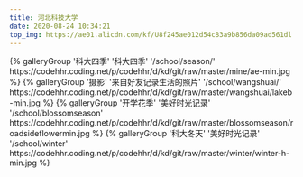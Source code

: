 ```yaml
---
title: 河北科技大学
date: 2020-08-24 10:34:21
top_img: https://ae01.alicdn.com/kf/U8f245ae012d54c83a9b856da09ad561dl.jpg
---
```


<!-- example -->
<!-- {% gallery %}
![](https://i.loli.net/2019/12/25/Fze9jchtnyJXMHN.jpg)
![](https://i.loli.net/2019/12/25/ryLVePaqkYm4TEK.jpg)
![](https://i.loli.net/2019/12/25/gEy5Zc1Ai6VuO4N.jpg)
![](https://i.loli.net/2019/12/25/d6QHbytlSYO4FBG.jpg)
![](https://i.loli.net/2019/12/25/6nepIJ1xTgufatZ.jpg)
![](https://i.loli.net/2019/12/25/E7Jvr4eIPwUNmzq.jpg)
![](https://i.loli.net/2019/12/25/mh19anwBSWIkGlH.jpg)
![](https://i.loli.net/2019/12/25/2tu9JC8ewpBFagv.jpg)
{% endgallery %} -->

<div class="gallery-group-main">
{% galleryGroup '科大四季' '科大四季' '/school/season/' https://codehhr.coding.net/p/codehhr/d/kd/git/raw/master/mine/ae-min.jpg %}
{% galleryGroup '摄影' '来自好友记录生活的照片' '/school/wangshuai/' https://codehhr.coding.net/p/codehhr/d/kd/git/raw/master/wangshuai/lakeb-min.jpg %}
{% galleryGroup '开学花季' '美好时光记录' '/school/blossomseason' https://codehhr.coding.net/p/codehhr/d/kd/git/raw/master/blossomseason/roadsideflowermin.jpg %}
{% galleryGroup '科大冬天' '美好时光记录' '/school/winter' https://codehhr.coding.net/p/codehhr/d/kd/git/raw/master/winter/winter-h-min.jpg %}
</div>

